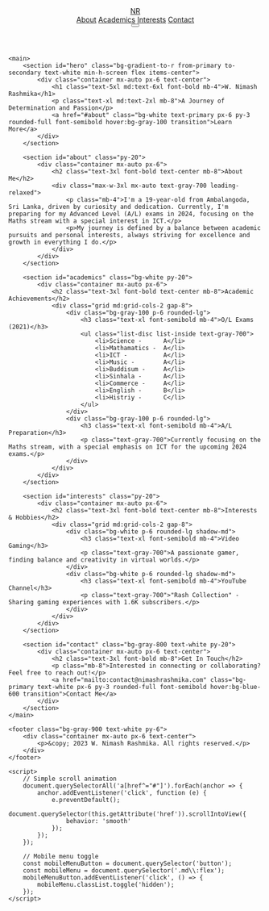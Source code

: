 <!DOCTYPE html>
<html lang="en" class="scroll-smooth">
<head>
    <meta charset="UTF-8">
    <meta name="viewport" content="width=device-width, initial-scale=1.0">
    <title>W. Nimash Rashmika - Personal Brand</title>
    <script src="https://cdn.tailwindcss.com"></script>
    <link href="https://fonts.googleapis.com/css2?family=Poppins:wght@300;400;500;600;700&display=swap" rel="stylesheet">
    <script>
        tailwind.config = {
            theme: {
                extend: {
                    fontFamily: {
                        sans: ['Poppins', 'sans-serif'],
                    },
                    colors: {
                        primary: '#3B82F6',
                        secondary: '#10B981',
                    },
                }
            }
        }
    </script>
</head>
<body class="bg-gray-100 font-sans">
    <header class="bg-white shadow-md fixed w-full z-10">
        <nav class="container mx-auto px-6 py-3">
            <div class="flex justify-between items-center">
                <a href="#" class="text-2xl font-bold text-primary">NR</a>
                <div class="hidden md:flex space-x-4">
                    <a href="#about" class="text-gray-700 hover:text-primary transition">About</a>
                    <a href="#academics" class="text-gray-700 hover:text-primary transition">Academics</a>
                    <a href="#interests" class="text-gray-700 hover:text-primary transition">Interests</a>
                    <a href="#contact" class="text-gray-700 hover:text-primary transition">Contact</a>
                </div>
                <button class="md:hidden focus:outline-none">
                    <svg class="h-6 w-6 fill-current text-gray-700" viewBox="0 0 24 24">
                        <path d="M4 6h16M4 12h16M4 18h16" stroke="currentColor" stroke-width="2" stroke-linecap="round" stroke-linejoin="round"/>
                    </svg>
                </button>
            </div>
        </nav>
    </header>

    <main>
        <section id="hero" class="bg-gradient-to-r from-primary to-secondary text-white min-h-screen flex items-center">
            <div class="container mx-auto px-6 text-center">
                <h1 class="text-5xl md:text-6xl font-bold mb-4">W. Nimash Rashmika</h1>
                <p class="text-xl md:text-2xl mb-8">A Journey of Determination and Passion</p>
                <a href="#about" class="bg-white text-primary px-6 py-3 rounded-full font-semibold hover:bg-gray-100 transition">Learn More</a>
            </div>
        </section>

        <section id="about" class="py-20">
            <div class="container mx-auto px-6">
                <h2 class="text-3xl font-bold text-center mb-8">About Me</h2>
                <div class="max-w-3xl mx-auto text-gray-700 leading-relaxed">
                    <p class="mb-4">I'm a 19-year-old from Ambalangoda, Sri Lanka, driven by curiosity and dedication. Currently, I'm preparing for my Advanced Level (A/L) exams in 2024, focusing on the Maths stream with a special interest in ICT.</p>
                    <p>My journey is defined by a balance between academic pursuits and personal interests, always striving for excellence and growth in everything I do.</p>
                </div>
            </div>
        </section>

        <section id="academics" class="bg-white py-20">
            <div class="container mx-auto px-6">
                <h2 class="text-3xl font-bold text-center mb-8">Academic Achievements</h2>
                <div class="grid md:grid-cols-2 gap-8">
                    <div class="bg-gray-100 p-6 rounded-lg">
                        <h3 class="text-xl font-semibold mb-4">O/L Exams (2021)</h3>
                        <ul class="list-disc list-inside text-gray-700">
                            <li>Science -      A</li>
                            <li>Mathamatics -  A</li>
                            <li>ICT -          A</li>
                            <li>Music -        A</li>
                            <li>Buddisum -     A</li>
                            <li>Sinhala -      A</li>
                            <li>Commerce -     A</li>
                            <li>English -      B</li>
                            <li>Histriy -      C</li>
                        </ul>
                    </div>
                    <div class="bg-gray-100 p-6 rounded-lg">
                        <h3 class="text-xl font-semibold mb-4">A/L Preparation</h3>
                        <p class="text-gray-700">Currently focusing on the Maths stream, with a special emphasis on ICT for the upcoming 2024 exams.</p>
                    </div>
                </div>
            </div>
        </section>

        <section id="interests" class="py-20">
            <div class="container mx-auto px-6">
                <h2 class="text-3xl font-bold text-center mb-8">Interests & Hobbies</h2>
                <div class="grid md:grid-cols-2 gap-8">
                    <div class="bg-white p-6 rounded-lg shadow-md">
                        <h3 class="text-xl font-semibold mb-4">Video Gaming</h3>
                        <p class="text-gray-700">A passionate gamer, finding balance and creativity in virtual worlds.</p>
                    </div>
                    <div class="bg-white p-6 rounded-lg shadow-md">
                        <h3 class="text-xl font-semibold mb-4">YouTube Channel</h3>
                        <p class="text-gray-700">"Rash Collection" - Sharing gaming experiences with 1.6K subscribers.</p>
                    </div>
                </div>
            </div>
        </section>

        <section id="contact" class="bg-gray-800 text-white py-20">
            <div class="container mx-auto px-6 text-center">
                <h2 class="text-3xl font-bold mb-8">Get In Touch</h2>
                <p class="mb-8">Interested in connecting or collaborating? Feel free to reach out!</p>
                <a href="mailto:contact@nimashrashmika.com" class="bg-primary text-white px-6 py-3 rounded-full font-semibold hover:bg-blue-600 transition">Contact Me</a>
            </div>
        </section>
    </main>

    <footer class="bg-gray-900 text-white py-6">
        <div class="container mx-auto px-6 text-center">
            <p>&copy; 2023 W. Nimash Rashmika. All rights reserved.</p>
        </div>
    </footer>

    <script>
        // Simple scroll animation
        document.querySelectorAll('a[href^="#"]').forEach(anchor => {
            anchor.addEventListener('click', function (e) {
                e.preventDefault();
                document.querySelector(this.getAttribute('href')).scrollIntoView({
                    behavior: 'smooth'
                });
            });
        });

        // Mobile menu toggle
        const mobileMenuButton = document.querySelector('button');
        const mobileMenu = document.querySelector('.md\\:flex');
        mobileMenuButton.addEventListener('click', () => {
            mobileMenu.classList.toggle('hidden');
        });
    </script>
</body>
</html>
